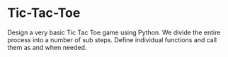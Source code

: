 # Tic-Tac-Toe
Design a very basic Tic Tac Toe game using Python.
We divide the entire process into a number of sub steps.
Define individual functions and call them as and when needed.

